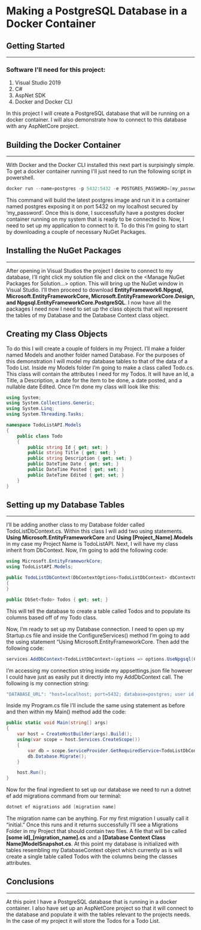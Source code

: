 # Making a PostgreSQL Database in a Docker Container

## Getting Started

---

### Software I'll need for this project:

1. Visual Studio 2019
2. C#
3. AspNet SDK
4. Docker and Docker CLI

 In this project I will create a PostgreSQL database that will be running on a docker container. I will also demonstrate how to connect to this database with any AspNetCore project. 

## Building the Docker Container

---

With Docker and the Docker CLI installed this next part is surpisingly simple. To get a docker container running I'll just need to run the following script in powershell.


```powershell
docker run --name=postgres -p 5432:5432 -e POSTGRES_PASSWORD=[my_password] postgres
```

This command will build the latest postgres image and run it in a container named postgres exposing it on port 5432 on my localhost secured by ‘my_password’. Once this is done, I successfully have a postgres docker container running on my system that is ready to be connected to. Now, I need to set up my application to connect to it. To do this I’m going to start by downloading a couple of necessary NuGet Packages.

## Installing the NuGet Packages

---

After opening in Visual Studios the project I desire to connect to my database, I’ll right click my solution file and click on the <Manage NuGet Packages for Solution…> option. This will bring up the NuGet window in Visual Studio. I’ll then proceed to download **EntityFramework6.Npgsql, Microsoft.EntityFrameworkCore, Microsoft.EntityFrameworkCore.Design, and Npgsql.EntityFrameworkCore.PostgreSQL**. I now have all the packages I need now I need to set up the class objects that will represent the tables of my Database and the Database Context class object.

## Creating my Class Objects

To do this I will create a couple of folders in my Project. I’ll make a folder named Models and another folder named Database. For the purposes of this demonstration I will model my database tables to that of the data of a Todo List. Inside my Models folder I’m going to make a class called Todo.cs. This class will contain the attributes I need for my Todos. It will have an Id, a Title, a Description, a date for the item to be done, a date posted, and a nullable date Edited. Once I’m done my class will look like this:

```C#
using System;
using System.Collections.Generic;
using System.Linq;
using System.Threading.Tasks;

namespace TodoListAPI.Models
{
    public class Todo
    {
        public string Id { get; set; }
        public string Title { get; set; }
        public string Description { get; set; }
        public DateTime Date { get; set; }
        public DateTime Posted { get; set; }
        public DateTime Edited { get; set; }
    }
}
```

## Setting up my Database Tables

---

I’ll be adding another class to my Database folder called TodoListDbContext.cs. Within this class I will add two using statements. **Using Microsoft.EntityFrameworkCore** and **Using [Project_Name].Models** in my case my Project Name is TodoListAPI. Next, I will have my class inherit from DbContext. Now, I’m going to add the following code:

```C#
using Microsoft.EntityFrameworkCore;
using TodoListAPI.Models;

public TodoListDbContext(DbContextOptions<TodoListDbContext> dbContextOptions) : base(dbContextOptions)
{ 
}

public DbSet<Todo> Todos { get; set; }
```

This will tell the database to create a table called Todos and to populate its columns based off of my Todo class. 

Now, I’m ready to set up my Database connection. I need to open up my Startup.cs file and inside the ConfigureServices() method I’m going to add the using statement “Using Microsoft.EntityFrameworkCore. Then add the following code:

```C#
services.AddDbContext<TodoListDbContext>(options => options.UseNpgsql(Configuration["DATABASE_URL"]));
```

I’m accessing my connection string inside my appsettings.json file however I could have just as easily put it directly into my AddDbContext call. The following is my connection string:

```C#
"DATABASE_URL": "host=localhost; port=5432; database=postgres; user id = postgres; password=[my_password]"
```

Inside my Program.cs file I’ll include the same using statement as before and then within my Main() method add the code:

```C#
public static void Main(string[] args)
{
    var host = CreateHostBuilder(args).Build();
    using(var scope = host.Services.CreateScope())
    {
        var db = scope.ServiceProvider.GetRequiredService<TodoListDbContext>();
        db.Database.Migrate();
    }

    host.Run();
}
```

Now for the final ingredient to set up our database we need to run a dotnet ef add migrations command from our terminal:

```powershell
dotnet ef migrations add [migration name]
```

The migration name can be anything. For my first migration I usually call it “initial.” Once this runs and it returns successfully I’ll see a Migrations Folder in my Project that should contain two files. A file that will be called **[some id]_[migration_name].cs** and a **[Database Context Class Name]ModelSnapshot.cs**. At this point my database is initialized with tables resembling my DatabaseContext object which currently as is will create a single table called Todos with the columns being the classes attributes.

## Conclusions

---

At this point I have a PostgreSQL database that is running in a docker container. I also have set up an AspNetCore project so that it will connect to the database and populate it with the tables relevant to the projects needs. In the case of my project it will store the Todos for a Todo List.